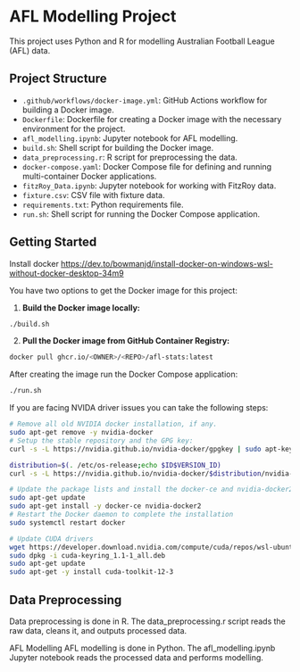 # AFL Modelling Project

This project uses Python and R for modelling Australian Football League (AFL) data.

## Project Structure

- `.github/workflows/docker-image.yml`: GitHub Actions workflow for building a Docker image.
- `Dockerfile`: Dockerfile for creating a Docker image with the necessary environment for the project.
- `afl_modelling.ipynb`: Jupyter notebook for AFL modelling.
- `build.sh`: Shell script for building the Docker image.
- `data_preprocessing.r`: R script for preprocessing the data.
- `docker-compose.yaml`: Docker Compose file for defining and running multi-container Docker applications.
- `fitzRoy_Data.ipynb`: Jupyter notebook for working with FitzRoy data.
- `fixture.csv`: CSV file with fixture data.
- `requirements.txt`: Python requirements file.
- `run.sh`: Shell script for running the Docker Compose application.

## Getting Started
Install docker https://dev.to/bowmanjd/install-docker-on-windows-wsl-without-docker-desktop-34m9

You have two options to get the Docker image for this project:
1. **Build the Docker image locally:**

```sh
./build.sh
```
2. **Pull the Docker image from GitHub Container Registry:**
```sh
docker pull ghcr.io/<OWNER>/<REPO>/afl-stats:latest
```

After creating the image run the Docker Compose application:
```sh
./run.sh
```
If you are facing NVIDA driver issues you can take the following steps:
```sh
# Remove all old NVIDIA docker installation, if any.
sudo apt-get remove -y nvidia-docker
# Setup the stable repository and the GPG key:
curl -s -L https://nvidia.github.io/nvidia-docker/gpgkey | sudo apt-key add -

distribution=$(. /etc/os-release;echo $ID$VERSION_ID)
curl -s -L https://nvidia.github.io/nvidia-docker/$distribution/nvidia-docker.list | sudo tee /etc/apt/sources.list.d/nvidia-docker.list

# Update the package lists and install the docker-ce and nvidia-docker2 packages:
sudo apt-get update
sudo apt-get install -y docker-ce nvidia-docker2
# Restart the Docker daemon to complete the installation
sudo systemctl restart docker

# Update CUDA drivers
wget https://developer.download.nvidia.com/compute/cuda/repos/wsl-ubuntu/x86_64/cuda-keyring_1.1-1_all.deb
sudo dpkg -i cuda-keyring_1.1-1_all.deb
sudo apt-get update
sudo apt-get -y install cuda-toolkit-12-3
```
## Data Preprocessing
Data preprocessing is done in R. The data_preprocessing.r script reads the raw data, cleans it, and outputs processed data.

AFL Modelling
AFL modelling is done in Python. The afl_modelling.ipynb Jupyter notebook reads the processed data and performs modelling.